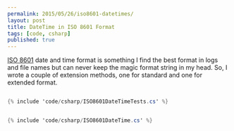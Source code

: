 ```yaml
---
permalink: 2015/05/26/iso8601-datetimes/
layout: post
title: DateTime in ISO 8601 Format
tags: [code, csharp]
published: true
---
```


<a href="https://en.wikipedia.org/wiki/ISO_8601">ISO 8601</a> date and time format is something I find the best
format in logs and file names but can never keep the magic format string in my head. So, I wrote a couple of
extension methods, one for standard and one for extended format.

```csharp

{% include 'code/csharp/ISO8601DateTimeTests.cs' %}

```

```csharp

{% include 'code/csharp/ISO8601DateTime.cs' %}

```
